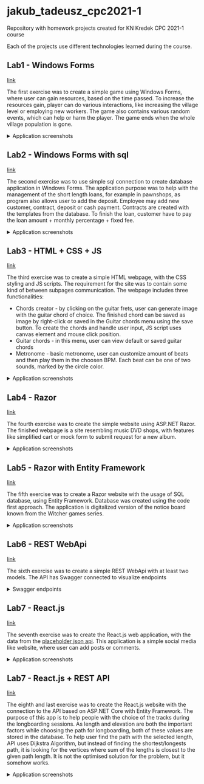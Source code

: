 # jakub_tadeusz_cpc2021-1
Repository with homework projects created for KN Kredek CPC 2021-1 course 

Each of the projects use different technologies learned during the course.

## Lab1 - Windows Forms 
[link](Lab1-forms)

The first exercise was to create a simple game using Windows Forms, where user can gain resources, based on the time passed. 
To increase the resources gain, player can do various interactions, like increasing the village level or employing new workers.
The game also contains various random events, which can help or harm the player.
The game ends when the whole village population is gone.

<details><summary>Application screenshots</summary>

![S1](/Lab1-forms/s1.JPG)
  
![S2](/Lab1-forms/s2.JPG)
  
![S3](/Lab1-forms/s3.JPG)
  
</details>

## Lab2 - Windows Forms with sql
[link](Lab2-forms-sql)

The second exercise was to use simple sql connection to create database application in Windows Forms.
The application purpose was to help with the management of the short length loans, for example in pawnshops, as program also allows user to add the deposit.
Employee may add new customer, contract, deposit or cash payment. Contracts are created with the templates from the database. To finish the loan, customer have to pay the loan amount + monthly percentage + fixed fee.


<details><summary>Application screenshots</summary>

![S1](/Lab2-forms-sql/S1.png)
  
![S2](/Lab2-forms-sql/S2.JPG)
  
![S3](/Lab2-forms-sql/S3.JPG)
  
![S4](/Lab2-forms-sql/S4.JPG)
  
![S5](/Lab2-forms-sql/S5.JPG)
  
</details>

## Lab3 - HTML + CSS + JS
[link](Lab3-html-js-css)

The third exercise was to create a simple HTML webpage, with the CSS styling and JS scripts. The requirement for the site was to contain some kind of between subpages communication.
The webpage includes three functionalities:
- Chords creator - by clicking on the guitar frets, user can generate image with the guitar chord of choice. The finished chord can be saved as image by right-click or saved in the Guitar chords menu using the save button. To create the chords and handle user input, JS script uses canvas element and mouse click position.
- Guitar chords - in this menu, user can view default or saved guitar chords
- Metronome - basic metronome, user can customize amount of beats and then play them in the choosen BPM. Each beat can be one of two sounds, marked by the circle color.

<details><summary>Application screenshots</summary>

![S1](/Lab3-html-js-css/S1.JPG)
  
![S2](/Lab3-html-js-css/S2.JPG)
  
![S3](/Lab3-html-js-css/S3.JPG)
  
![S4](/Lab3-html-js-css/S4.JPG)
  
</details>

## Lab4 - Razor
[link](Lab4-razor)

The fourth exercise was to create the simple website using ASP.NET Razor.
The finished webpage is a site resembling music DVD shops, with features like simplified cart or mock form to submit request for a new album.


<details><summary>Application screenshots</summary>

![S1](/Lab4-razor/screen1.JPG)
  
![S2](/Lab4-razor/screen2.JPG)
  
</details>

## Lab5 - Razor with Entity Framework
[link](Lab5-razor-sql)

The fifth exercise was to create a Razor website with the usage of SQL database, using Entity Framework. Database was created using the code first approach.
The application is digitalized version of the notice board known from the Witcher games series.

<details><summary>Application screenshots</summary>

![S1](/Lab5-razor-sql/screen_index.png)
  
![S2](/Lab5-razor-sql/screen_contracts.png)
  
</details>

## Lab6 - REST WebApi 
[link](Lab6-webapi)

The sixth exercise was to create a simple REST WebApi with at least two models. The API has Swagger connected to visualize endpoints

<details><summary>Swagger endpoints</summary>

![swagger](/Lab6-webapi/swagger.JPG)
  
</details>

## Lab7 - React.js
[link](Lab7-react)

The seventh exercise was to create the React.js web application, with the data from the [placeholder json api](https://jsonplaceholder.typicode.com).
This application is a simple social media like website, where user can add posts or comments.

<details><summary>Application screenshots</summary>

![S1](/Lab7-react/S1.JPG)
  
![S2](/Lab7-react/S2.JPG) 
  
</details>

## Lab7 - React.js + REST API
[link](Lab8-react-api)

The eighth and last exercise was to create the React.js website with the connection to the API based on ASP.NET Core with Entity Framework.
The purpose of this app is to help people with the choice of the tracks during the longboarding sessions. As length and elevation are both the important factors while choosing the path for longboarding, both of these values are stored in the database.
To help user find the path with the selected length, API uses Dijkstra Algorithm, but instead of finding the shortest/longests path, it is looking for the vertices where sum of the lengths is closest to the given path length. It is not the optimised solution for the problem, but it somehow works.

<details><summary>Application screenshots</summary>

![S1](/Lab8-react-api/S1.JPG)
  
![S2](/Lab8-react-api/S2.JPG) 
  
![S3](/Lab8-react-api/S3.JPG) 
  
</details>
